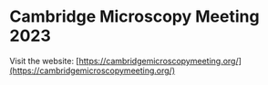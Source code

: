 # Cambridge Microscopy Meeting 2023

Visit the website: [https://cambridgemicroscopymeeting.org/](https://cambridgemicroscopymeeting.org/)
